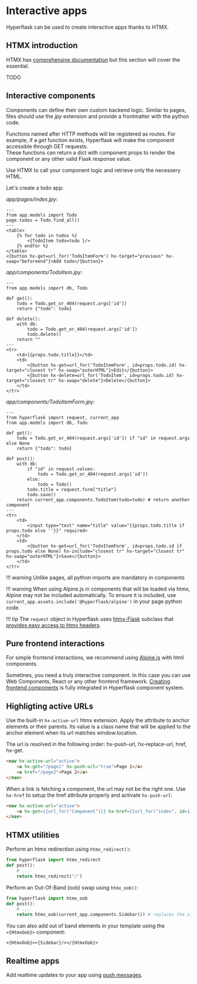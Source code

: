 # Interactive apps

Hyperflask can be used to create interactive apps thanks to HTMX.

## HTMX introduction

HTMX has [comprehensive documentation](https://htmx.org/docs/) but this section will cover the essential.

TODO

## Interactive components

Components can define their own custom backend logic. Similar to pages, files should use the *jpy* extension and provide a frontmatter with the python code.

Functions named after HTTP methods will be registered as routes. For example, if a *get* function exists, Hyperflask will make the component accessible through GET requests.  
These functions can return a dict with component props to render the component or any other valid Flask response value.

Use HTMX to call your component logic and retrieve only the necessery HTML.

Let's create a todo app:

*app/pages/index.jpy*:

```jpy
---
from app.models import Todo
page.todos = Todo.find_all()
---
<table>
    {% for todo in todos %}
        <{TodoItem todo=todo }/>
    {% endfor %}
</table>
<{button hx-get=url_for('TodoItemForm') hx-target="previous" hx-swap="beforeend"}>Add todo</{button}>
```

*app/components/TodoItem.jpy*:

```jpy
---
from app.models import db, Todo

def get():
    todo = Todo.get_or_404(request.args['id'])
    return {"todo": todo}

def delete():
    with db:
        todo = Todo.get_or_404(request.args['id'])
        todo.delete()
    return ""
---
<tr>
    <td>{{props.todo.title}}</td>
    <td>
        <{button hx-get=url_for('TodoItemForm', id=props.todo.id) hx-target="closest tr" hx-swap="outerHTML"}>Edit</{button}>
        <{button hx-delete=url_for('TodoItem', id=props.todo.id) hx-target="closest tr" hx-swap="delete"}>Delete</{button}>
    </td>
</tr>
```

*app/components/TodoItemForm.jpy*:

```jpy
---
from hyperflask import request, current_app
from app.models import db, Todo

def get():
    todo = Todo.get_or_404(request.args['id']) if "id" in request.args else None
    return {"todo": todo}

def post():
    with db:
        if "id" in request.values:
            todo = Todo.get_or_404(request.args['id'])
        else:
            todo = Todo()
        todo.title = request.form["title"]
        todo.save()
    return current_app.components.TodoItem(todo=todo) # return another component
---
<tr>
    <td>
        <input type="text" name="title" value="{{props.todo.title if props.todo else ''}}" required>
    </td>
    <td>
        <{button hx-get=url_for('TodoItemForm', id=props.todo.id if props.todo else None) hx-include="closest tr" hx-target="closest tr" hx-swap="outerHTML"}>Save</{button}>
    </td>
</tr>
```

!!! warning
    Unlike pages, all python imports are mandatory in components

!!! warning
    When using Alpine.js in components that will be loaded via htmx, Alpine may not be included automatically.
    To ensure it is included, use `current_app.assets.include('@hyperflask/alpine')` in your page python code.

!!! tip
    The `request` object in Hyperflask uses [htmx-Flask](https://github.com/sponsfreixes/htmx-flask) subclass that [provides easy access to htmx headers](https://github.com/sponsfreixes/htmx-flask?tab=readme-ov-file#usage).

## Pure frontend interactions

For simple frontend interactions, we recommend using [Alpine.js](https://alpinejs.dev/) with html components.

Sometines, you need a truly interactive component. In this case you can use Web Components, React or any other frontend framework. [Creating frontend components](/guides/components/#pure-frontend-components) is fully integrated in Hyperflask component system.

## Highligting active URLs

Use the built-in `hx-active-url` htmx extension. Apply the attribute to anchor elements or their parents. Its value is a class name that will be applied to the anchor element when its url matches window.location.

The url is resolved in the following order: hx-push-url, hx-replace-url, href, hx-get.

```html
<nav hx-active-url="active">
    <a hx-get="/page1" hx-push-url="true">Page 1</a>
    <a href="/page2">Page 2</a>
</nav>
```

When a link is fetching a component, the url may not be the right one. Use `hx-href` to setup the href attribute properly and activate `hx-push-url`:

```html
<nav hx-active-url="active">
    <a hx-get={{url_for('Component')}} hx-href={{url_for('index', id=1)}}>Page 1</a>
</nav>
```

## HTMX utilities

Perform an htmx redirection using `htmx_redirect()`:

```py
from hyperflask import htmx_redirect
def post():
    # ...
    return htmx_redirect("/")
```

Perform an Out-Of-Band (oob) swap using `htmx_oob()`:

```py
from hyperflask import htmx_oob
def post():
    # ...
    return htmx_oob(current_app.components.Sidebar()) # replaces the sidebar element with a new version of itself
```

You can also add out of band elements in your template using the `<{HtmxOob}>` component:

```
<{HtmxOob}><{Sidebar}/></{HtmxOob}>
```

## Realtime apps

Add realtime updates to your app using [push messages](/guides/push).